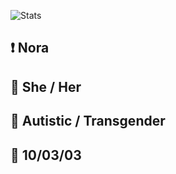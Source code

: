 ![Stats](https://github-readme-stats.vercel.app/api?username=NoraTheGamer&show_icons=true&theme=monokai)

## ❗️ Nora

## 🔶 She / Her

## 🧩 Autistic / Transgender

## 🧁 10/03/03
